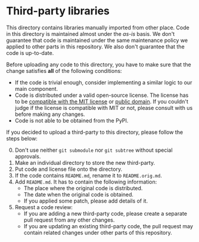 # Third-party libraries

This directory contains libraries manually imported from other place.
Code in this directory is maintained almost under the *as-is* basis. We don't guarantee
that code is maintained under the same maintenance policy we applied to other parts in
this repository.
We also don't guarantee that the code is up-to-date.

Before uploading any code to this directory, you have to make sure that the change
satisfies **all** of the following conditions:

- If the code is trivial enough, consider implementing a similar logic to our main
  component.
- Code is distributed under a valid open-source license. The license has to be
  [compatible with the MIT license](https://en.wikipedia.org/wiki/Permissive_software_license)
  or [public domain](https://en.wikipedia.org/wiki/Public_domain).
  If you couldn't judge if the license is compatible with MIT or not, please consult
  with us before making any changes.
- Code is not able to be obtained from the PyPI.

If you decided to upload a third-party to this directory, please follow the steps below:

0. Don't use neither `git submodule` nor `git subtree` without special approvals.
1. Make an individual directory to store the new third-party.
2. Put code and license file onto the directory.
3. If the code contains `README.md`, rename it to `README.orig.md`.
4. Add `README.md`. It has to contain the following information:
   - The place where the original code is distributed.
   - The date when the original code is obtained.
   - If you applied some patch, please add details of it.
5. Request a code review:
   - If you are adding a new third-party code, please create a separate pull request from
     any other changes.
   - If you are updating an existing third-party code, the pull request may contain
     related changes under other parts of this repository.
